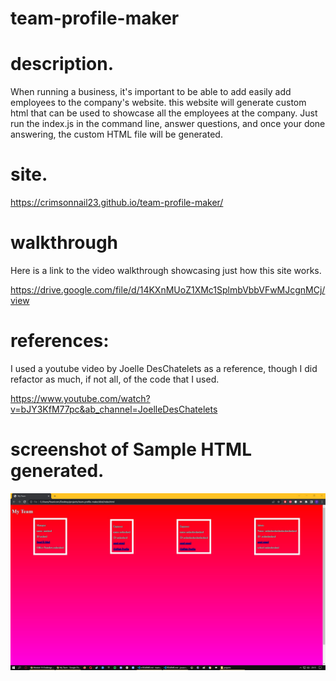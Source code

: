 # team-profile-maker

# description.

When running a business, it's important to be able to add easily add employees
to the company's website. this website will generate custom html that can be used
to showcase all the employees at the company. Just run the index.js in the command line, answer questions, and once your done answering, the custom HTML file will be generated.

# site.

https://crimsonnail23.github.io/team-profile-maker/

# walkthrough

Here is a link to the video walkthrough showcasing just how this site works.

https://drive.google.com/file/d/14KXnMUoZ1XMc1SplmbVbbVFwMJcgnMCj/view 

# references:
I used a youtube video by Joelle DesChatelets as a reference, though I did refactor as much, if not all, of the code that I used.

https://www.youtube.com/watch?v=bJY3KfM77pc&ab_channel=JoelleDesChatelets


# screenshot of Sample HTML generated.

![first screenshot](/src/assets/images/team-profile-maker-screenshot01.jpg?raw=true)